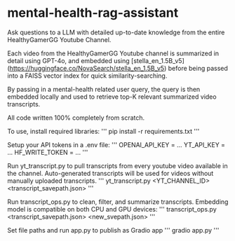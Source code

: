 # mental-health-rag-assistant

Ask questions to a LLM with detailed up-to-date knowledge from the entire HealthyGamerGG Youtube Channel.

Each video from the HealthyGamerGG Youtube channel is summarized in detail using GPT-4o, and embedded using [stella_en_1.5B_v5] (https://huggingface.co/NovaSearch/stella_en_1.5B_v5) before being passed into a FAISS vector index for quick similarity-searching.

By passing in a mental-health related user query, the query is then embedded locally and used to retrieve top-K relevant summarized video transcripts. 

All code written 100% completely from scratch.

To use, install required libraries:
'''
pip install -r requirements.txt
'''

Setup your API tokens in a .env file:
'''
OPENAI_API_KEY = ...
YT_API_KEY = ...
HF_WRITE_TOKEN = ...
'''

Run yt_transcript.py to pull transcripts from every youtube video available in the channel. Auto-generated transcripts will be used for videos without manually uploaded transcripts.
'''
yt_transcript.py <YT_CHANNEL_ID> <transcript_savepath.json>
'''

Run transcript_ops.py to clean, filter, and summarize transcripts. Embedding model is compatible on both CPU and GPU devices:
'''
transcript_ops.py <transcript_savepath.json> <new_svepath.json>
'''

Set file paths and run app.py to publish as Gradio app
'''
gradio app.py
'''
